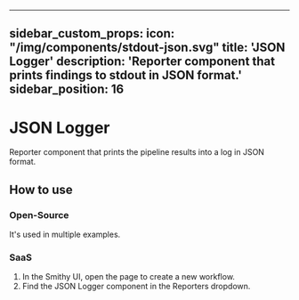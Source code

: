***

sidebar\_custom\_props:
icon: "/img/components/stdout-json.svg"
title: 'JSON Logger'
description: 'Reporter component that prints findings to stdout in JSON format.'
sidebar\_position: 16
---------------------

# JSON Logger

Reporter component that prints the pipeline results into a log in JSON format.

## How to use

### Open-Source

It's used in multiple examples.

### SaaS

1. In the Smithy UI, open the page to create a new workflow.
2. Find the JSON Logger component in the Reporters dropdown.
